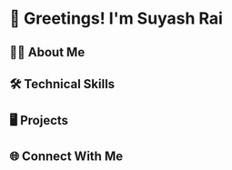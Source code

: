 # 👋 Greetings! I'm Suyash Rai

## 🙋‍♂️ About Me

## 🛠️ Technical Skills

## 🖥️ Projects

## 🌐 Connect With Me

<!--
**rai-suyash/rai-suyash** is a ✨ _special_ ✨ repository because its `README.md` (this file) appears on your GitHub profile.

Here are some ideas to get you started:

- 🔭 I’m currently working on ...
- 🌱 I’m currently learning ...
- 👯 I’m looking to collaborate on ...
- 🤔 I’m looking for help with ...
- 💬 Ask me about ...
- 📫 How to reach me: ...
- 😄 Pronouns: ...
- ⚡ Fun fact: ...
-->
